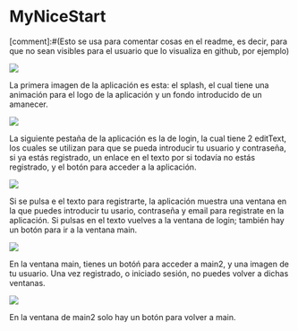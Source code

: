 # MyNiceStart

[comment]:#(Esto se usa para comentar cosas en el readme, es decir,
 para que no sean visibles para el usuario que lo visualiza en github, por ejemplo)
 
 ![](img/trueSplash.png)
 
 La primera imagen de la aplicación es esta: el splash, el cual tiene una animación 
 para el logo de la aplicación y un fondo introducido de un amanecer.
 
 ![](img/trueLogin.png)
 
 La siguiente pestaña de la aplicación es la de login, la cual tiene 2 editText, 
 los cuales se utilizan para que se pueda introducir tu usuario y contraseña, 
 si ya estás registrado, un enlace en el texto por si todavía no estás registrado,
 y el botón para acceder a la aplicación.
 
 ![](img/register.png)
 
 Si se pulsa e el texto para registrarte, la aplicación muestra una ventana en la que
 puedes introducir tu usario, contraseña y email para registrate en la aplicación.
 Si pulsas en el texto vuelves a la ventana de login; también hay un botón para ir a la
 ventana main.
 
  ![](img/imagenMain.png)
 
 En la ventana main, tienes un botóń para acceder a main2, y una imagen de tu usuario. Una
 vez registrado, o iniciado sesión, no puedes volver a dichas ventanas.
 
  ![](img/main2.png)
  
  En la ventana de main2 solo hay un botón para volver a main.